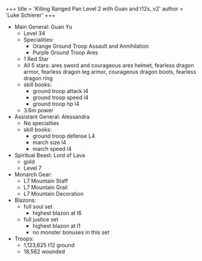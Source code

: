 +++
title = 'Killing Ranged Pan Level 2 with Guan and t12s, v2'
author = 'Luke Schierer'
+++

* Main General: Guan Yu
  * Level 34
  * Specialities:
    * Orange Ground Troop Assault and Annihilation
    * Purple Ground Troop Ares
  * 1 Red Star
  * All 5 stars: ares sword and courageous ares helmet, fearless dragon armor, fearless dragon leg armor, courageous dragon boots, fearless dragon ring
  * skill books:
    * ground troop attack l4
    * ground troop speed l4
    * ground troop hp l4
  * 3.6m power
* Assistant General: Alessandra
  * No specialties
  * skill books:
    * ground troop defense L4
    * march size l4
    * march speed l4
* Spiritual Beast: Lord of Lava
  * gold
  * Level 7
* Monarch Gear:
  * L7 Mountain Staff
  * L7 Mountain Grail
  * L7 Mountain Decoration
* Blazons:
  * full soul set
    * highest blazon at l6
  * full justice set
    * highest blazon at l1
    * no monster bonuses in this set
* Troops:
  * 1,123,625 t12 ground
  * 18,562 wounded

